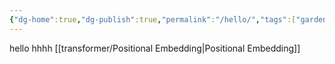 ```yaml
---
{"dg-home":true,"dg-publish":true,"permalink":"/hello/","tags":["gardenEntry"],"dgPassFrontmatter":true}
---
```


hello
hhhh
[[transformer/Positional Embedding\|Positional Embedding]]